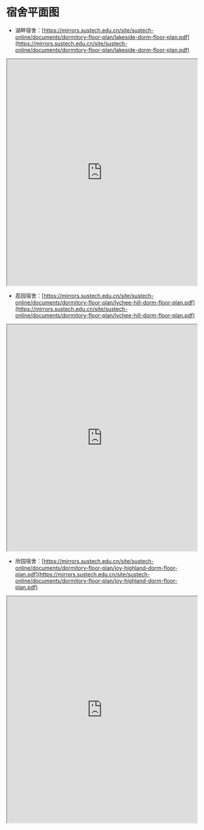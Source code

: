 # 宿舍平面图

- 湖畔宿舍：[https://mirrors.sustech.edu.cn/site/sustech-online/documents/dormitory-floor-plan/lakeside-dorm-floor-plan.pdf](https://mirrors.sustech.edu.cn/site/sustech-online/documents/dormitory-floor-plan/lakeside-dorm-floor-plan.pdf)

<iframe src="https://mirrors.sustech.edu.cn/site/sustech-online/pdfjs/web/viewer.html?file=https://mirrors.sustech.edu.cn/site/sustech-online/documents/dormitory-floor-plan/lakeside-dorm-floor-plan.pdf" width="100%" height="600"></iframe>

- 荔园宿舍：[https://mirrors.sustech.edu.cn/site/sustech-online/documents/dormitory-floor-plan/lychee-hill-dorm-floor-plan.pdf](https://mirrors.sustech.edu.cn/site/sustech-online/documents/dormitory-floor-plan/lychee-hill-dorm-floor-plan.pdf)

<iframe src="https://mirrors.sustech.edu.cn/site/sustech-online/pdfjs/web/viewer.html?file=https://mirrors.sustech.edu.cn/site/sustech-online/documents/dormitory-floor-plan/lychee-hill-dorm-floor-plan.pdf" width="100%" height="600"></iframe>

- 欣园宿舍：[https://mirrors.sustech.edu.cn/site/sustech-online/documents/dormitory-floor-plan/joy-highland-dorm-floor-plan.pdf](https://mirrors.sustech.edu.cn/site/sustech-online/documents/dormitory-floor-plan/joy-highland-dorm-floor-plan.pdf)

<iframe src="https://mirrors.sustech.edu.cn/site/sustech-online/pdfjs/web/viewer.html?file=https://mirrors.sustech.edu.cn/site/sustech-online/documents/dormitory-floor-plan/joy-highland-dorm-floor-plan.pdf" width="100%" height="600"></iframe>
